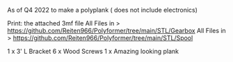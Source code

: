 As of Q4 2022 to make a polyplank ( does not include electronics)

Print:
the attached 3mf file
All Files in > https://github.com/Reiten966/Polyformer/tree/main/STL/Gearbox
All Files in > https://github.com/Reiten966/Polyformer/tree/main/STL/Spool


1 x 3' L Bracket
6 x Wood Screws
1 x Amazing looking plank
